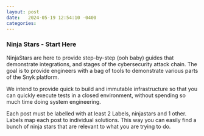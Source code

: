 ```yaml
---
layout: post
date:   2024-05-19 12:54:10 -0400
categories:
---
```


### Ninja Stars - Start Here ###

NinjaStars are here to provide step-by-step (ooh baby) guides that demonstrate integrations, and stages of the cybersecurity attack chain. The goal is to provide engineers with a bag of tools to demonstrate various parts of the Snyk platform.

We intend to provide quick to build and immutable infrastructure so that you can quickly execute tests in a closed environment, without spending so much time doing system engineering.

Each post must be labelled with at least 2 Labels, ninjastars and 1 other. Labels map each post to individual solutions. This way you can easily find a bunch of ninja stars that are relevant to what you are trying to do.